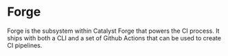 # Forge

Forge is the subsystem within Catalyst Forge that powers the CI process.
It ships with both a CLI and a set of Github Actions that can be used to create CI pipelines.